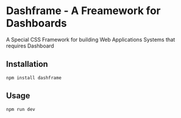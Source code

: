 # Dashframe - A Freamework for Dashboards
A Special CSS Framework for building Web Applications Systems that requires Dashboard

## Installation
```npm install dashframe```

## Usage
```npm run dev```
